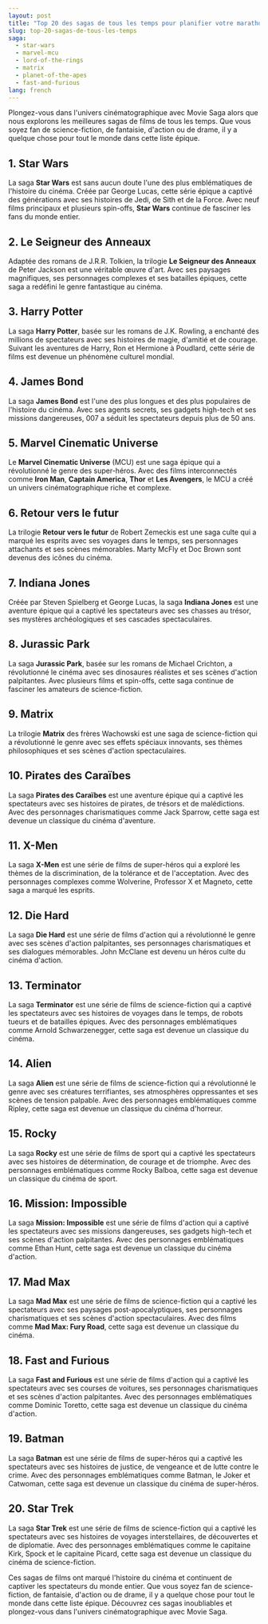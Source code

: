 ```yaml
---
layout: post
title: "Top 20 des sagas de tous les temps pour planifier votre marathon de films"
slug: top-20-sagas-de-tous-les-temps
saga:
  - star-wars
  - marvel-mcu
  - lord-of-the-rings
  - matrix
  - planet-of-the-apes
  - fast-and-furious
lang: french
---
```


Plongez-vous dans l'univers cinématographique avec Movie Saga alors que nous explorons les meilleures sagas de films de tous les temps. Que vous soyez fan de science-fiction, de fantaisie, d'action ou de drame, il y a quelque chose pour tout le monde dans cette liste épique.

## 1. Star Wars

La saga **Star Wars** est sans aucun doute l'une des plus emblématiques de l'histoire du cinéma. Créée par George Lucas, cette série épique a captivé des générations avec ses histoires de Jedi, de Sith et de la Force. Avec neuf films principaux et plusieurs spin-offs, **Star Wars** continue de fasciner les fans du monde entier.

## 2. Le Seigneur des Anneaux

Adaptée des romans de J.R.R. Tolkien, la trilogie **Le Seigneur des Anneaux** de Peter Jackson est une véritable œuvre d'art. Avec ses paysages magnifiques, ses personnages complexes et ses batailles épiques, cette saga a redéfini le genre fantastique au cinéma.

## 3. Harry Potter

La saga **Harry Potter**, basée sur les romans de J.K. Rowling, a enchanté des millions de spectateurs avec ses histoires de magie, d'amitié et de courage. Suivant les aventures de Harry, Ron et Hermione à Poudlard, cette série de films est devenue un phénomène culturel mondial.

## 4. James Bond

La saga **James Bond** est l'une des plus longues et des plus populaires de l'histoire du cinéma. Avec ses agents secrets, ses gadgets high-tech et ses missions dangereuses, 007 a séduit les spectateurs depuis plus de 50 ans.

## 5. Marvel Cinematic Universe

Le **Marvel Cinematic Universe** (MCU) est une saga épique qui a révolutionné le genre des super-héros. Avec des films interconnectés comme **Iron Man**, **Captain America**, **Thor** et **Les Avengers**, le MCU a créé un univers cinématographique riche et complexe.

## 6. Retour vers le futur

La trilogie **Retour vers le futur** de Robert Zemeckis est une saga culte qui a marqué les esprits avec ses voyages dans le temps, ses personnages attachants et ses scènes mémorables. Marty McFly et Doc Brown sont devenus des icônes du cinéma.

## 7. Indiana Jones

Créée par Steven Spielberg et George Lucas, la saga **Indiana Jones** est une aventure épique qui a captivé les spectateurs avec ses chasses au trésor, ses mystères archéologiques et ses cascades spectaculaires.

## 8. Jurassic Park

La saga **Jurassic Park**, basée sur les romans de Michael Crichton, a révolutionné le cinéma avec ses dinosaures réalistes et ses scènes d'action palpitantes. Avec plusieurs films et spin-offs, cette saga continue de fasciner les amateurs de science-fiction.

## 9. Matrix

La trilogie **Matrix** des frères Wachowski est une saga de science-fiction qui a révolutionné le genre avec ses effets spéciaux innovants, ses thèmes philosophiques et ses scènes d'action spectaculaires.

## 10. Pirates des Caraïbes

La saga **Pirates des Caraïbes** est une aventure épique qui a captivé les spectateurs avec ses histoires de pirates, de trésors et de malédictions. Avec des personnages charismatiques comme Jack Sparrow, cette saga est devenue un classique du cinéma d'aventure.

## 11. X-Men

La saga **X-Men** est une série de films de super-héros qui a exploré les thèmes de la discrimination, de la tolérance et de l'acceptation. Avec des personnages complexes comme Wolverine, Professor X et Magneto, cette saga a marqué les esprits.

## 12. Die Hard

La saga **Die Hard** est une série de films d'action qui a révolutionné le genre avec ses scènes d'action palpitantes, ses personnages charismatiques et ses dialogues mémorables. John McClane est devenu un héros culte du cinéma d'action.

## 13. Terminator

La saga **Terminator** est une série de films de science-fiction qui a captivé les spectateurs avec ses histoires de voyages dans le temps, de robots tueurs et de batailles épiques. Avec des personnages emblématiques comme Arnold Schwarzenegger, cette saga est devenue un classique du cinéma.

## 14. Alien

La saga **Alien** est une série de films de science-fiction qui a révolutionné le genre avec ses créatures terrifiantes, ses atmosphères oppressantes et ses scènes de tension palpable. Avec des personnages emblématiques comme Ripley, cette saga est devenue un classique du cinéma d'horreur.

## 15. Rocky

La saga **Rocky** est une série de films de sport qui a captivé les spectateurs avec ses histoires de détermination, de courage et de triomphe. Avec des personnages emblématiques comme Rocky Balboa, cette saga est devenue un classique du cinéma de sport.

## 16. Mission: Impossible

La saga **Mission: Impossible** est une série de films d'action qui a captivé les spectateurs avec ses missions dangereuses, ses gadgets high-tech et ses scènes d'action palpitantes. Avec des personnages emblématiques comme Ethan Hunt, cette saga est devenue un classique du cinéma d'action.

## 17. Mad Max

La saga **Mad Max** est une série de films de science-fiction qui a captivé les spectateurs avec ses paysages post-apocalyptiques, ses personnages charismatiques et ses scènes d'action spectaculaires. Avec des films comme **Mad Max: Fury Road**, cette saga est devenue un classique du cinéma.

## 18. Fast and Furious

La saga **Fast and Furious** est une série de films d'action qui a captivé les spectateurs avec ses courses de voitures, ses personnages charismatiques et ses scènes d'action palpitantes. Avec des personnages emblématiques comme Dominic Toretto, cette saga est devenue un classique du cinéma d'action.

## 19. Batman

La saga **Batman** est une série de films de super-héros qui a captivé les spectateurs avec ses histoires de justice, de vengeance et de lutte contre le crime. Avec des personnages emblématiques comme Batman, le Joker et Catwoman, cette saga est devenue un classique du cinéma de super-héros.

## 20. Star Trek

La saga **Star Trek** est une série de films de science-fiction qui a captivé les spectateurs avec ses histoires de voyages interstellaires, de découvertes et de diplomatie. Avec des personnages emblématiques comme le capitaine Kirk, Spock et le capitaine Picard, cette saga est devenue un classique du cinéma de science-fiction.

Ces sagas de films ont marqué l'histoire du cinéma et continuent de captiver les spectateurs du monde entier. Que vous soyez fan de science-fiction, de fantaisie, d'action ou de drame, il y a quelque chose pour tout le monde dans cette liste épique. Découvrez ces sagas inoubliables et plongez-vous dans l'univers cinématographique avec Movie Saga.
                                